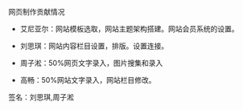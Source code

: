网页制作贡献情况

- 艾尼亚尔：网站模板选取，网站主题架构搭建。网站会员系统的设置。

- 刘思琪：网站内容栏目设置，排版。设置连接。

- 周子淞：50%网页文字录入，图片搜集和录入

- 高畅：50%网站文字录入，网站栏目修改。

签名：刘思琪,周子淞